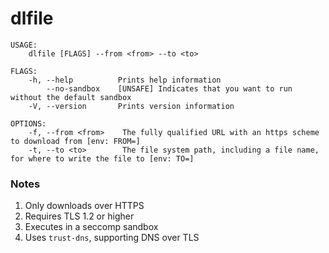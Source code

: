 # dlfile

```
USAGE:
    dlfile [FLAGS] --from <from> --to <to>

FLAGS:
    -h, --help          Prints help information
        --no-sandbox    [UNSAFE] Indicates that you want to run without the default sandbox
    -V, --version       Prints version information

OPTIONS:
    -f, --from <from>    The fully qualified URL with an https scheme to download from [env: FROM=]
    -t, --to <to>        The file system path, including a file name, for where to write the file to [env: TO=]
```

### Notes
1. Only downloads over HTTPS
2. Requires TLS 1.2 or higher
3. Executes in a seccomp sandbox
4. Uses `trust-dns`, supporting DNS over TLS
